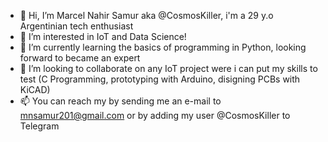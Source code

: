 - 👋 Hi, I’m Marcel Nahir Samur aka @CosmosKiller, i'm a 29 y.o Argentinian tech enthusiast 
- 👀 I’m interested in IoT and Data Science!
- 🌱 I’m currently learning the basics of programming in Python, looking forward to became an expert 
- 💞️ I’m looking to collaborate on any IoT project were i can put my skills to test (C Programming, prototyping with Arduino, disigning PCBs with KiCAD) 
- 📫 You can reach my by sending me an e-mail to mnsamur201@gmail.com or by adding my user @CosmosKiller to Telegram 

<!---
CosmosKiller/CosmosKiller is a ✨ special ✨ repository because its `README.md` (this file) appears on your GitHub profile.
You can click the Preview link to take a look at your changes.
--->
